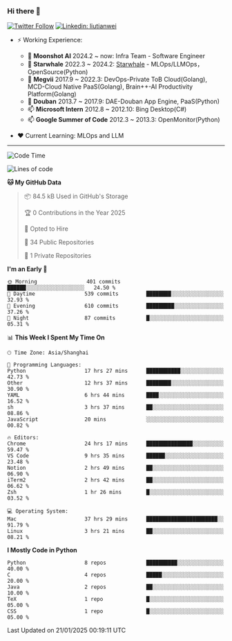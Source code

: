 ### Hi there 👋

[![Twitter Follow](https://img.shields.io/twitter/follow/tianweidut?style=social)](https://twitter.com/tianweidut)
[![Linkedin: liutianwei](https://img.shields.io/badge/-liutianwei-blue?style=flat-square&logo=Linkedin&logoColor=white&link=https://www.linkedin.com/in/liutianwei/)](https://www.linkedin.com/in/liutianwei/)

- ⚡ Working Experience:
  - 🔭 **Moonshot AI**  2024.2 ~ now: Infra Team - Software Engineer
  - 🌱 **Starwhale** 2022.3 ~ 2024.2: [Starwhale](https://github.com/star-whale/starwhale) - MLOps/LLMOps，OpenSource(Python)
  - 🌱 **Megvii** 2017.9 ~ 2022.3: DevOps-Private ToB Cloud(Golang), MCD-Cloud Native PaaS(Golang), Brain++-AI Productivity Platform(Golang)
  - 🌱 **Douban** 2013.7 ~ 2017.9: DAE-Douban App Engine, PaaS(Python)
  - 📫 **Microsoft Intern** 2012.8 ~ 2012.10: Bing Desktop(C#)
  - 📫 **Google Summer of Code** 2012.3 ~ 2013.3: OpenMonitor(Python)

- ❤️ Current Learning: MLOps and LLM

---
<!--START_SECTION:waka-->
![Code Time](http://img.shields.io/badge/Code%20Time-6%2C652%20hrs%208%20mins-blue)

![Lines of code](https://img.shields.io/badge/From%20Hello%20World%20I%27ve%20Written-1.0%20million%20lines%20of%20code-blue)

**🐱 My GitHub Data** 

> 📦 84.5 kB Used in GitHub's Storage 
 > 
> 🏆 0 Contributions in the Year 2025
 > 
> 💼 Opted to Hire
 > 
> 📜 34 Public Repositories 
 > 
> 🔑 1 Private Repositories 
 > 
**I'm an Early 🐤** 

```text
🌞 Morning                401 commits         ██████░░░░░░░░░░░░░░░░░░░   24.50 % 
🌆 Daytime                539 commits         ████████░░░░░░░░░░░░░░░░░   32.93 % 
🌃 Evening                610 commits         █████████░░░░░░░░░░░░░░░░   37.26 % 
🌙 Night                  87 commits          █░░░░░░░░░░░░░░░░░░░░░░░░   05.31 % 
```


📊 **This Week I Spent My Time On** 

```text
🕑︎ Time Zone: Asia/Shanghai

💬 Programming Languages: 
Python                   17 hrs 27 mins      ███████████░░░░░░░░░░░░░░   42.73 % 
Other                    12 hrs 37 mins      ████████░░░░░░░░░░░░░░░░░   30.90 % 
YAML                     6 hrs 44 mins       ████░░░░░░░░░░░░░░░░░░░░░   16.52 % 
sh                       3 hrs 37 mins       ██░░░░░░░░░░░░░░░░░░░░░░░   08.86 % 
JavaScript               20 mins             ░░░░░░░░░░░░░░░░░░░░░░░░░   00.82 % 

🔥 Editors: 
Chrome                   24 hrs 17 mins      ███████████████░░░░░░░░░░   59.47 % 
VS Code                  9 hrs 35 mins       ██████░░░░░░░░░░░░░░░░░░░   23.48 % 
Notion                   2 hrs 49 mins       ██░░░░░░░░░░░░░░░░░░░░░░░   06.90 % 
iTerm2                   2 hrs 42 mins       ██░░░░░░░░░░░░░░░░░░░░░░░   06.62 % 
Zsh                      1 hr 26 mins        █░░░░░░░░░░░░░░░░░░░░░░░░   03.52 % 

💻 Operating System: 
Mac                      37 hrs 29 mins      ███████████████████████░░   91.79 % 
Linux                    3 hrs 21 mins       ██░░░░░░░░░░░░░░░░░░░░░░░   08.21 % 
```

**I Mostly Code in Python** 

```text
Python                   8 repos             ██████████░░░░░░░░░░░░░░░   40.00 % 
C                        4 repos             █████░░░░░░░░░░░░░░░░░░░░   20.00 % 
Java                     2 repos             ██░░░░░░░░░░░░░░░░░░░░░░░   10.00 % 
TeX                      1 repo              █░░░░░░░░░░░░░░░░░░░░░░░░   05.00 % 
CSS                      1 repo              █░░░░░░░░░░░░░░░░░░░░░░░░   05.00 % 
```




 Last Updated on 21/01/2025 00:19:11 UTC
<!--END_SECTION:waka-->
